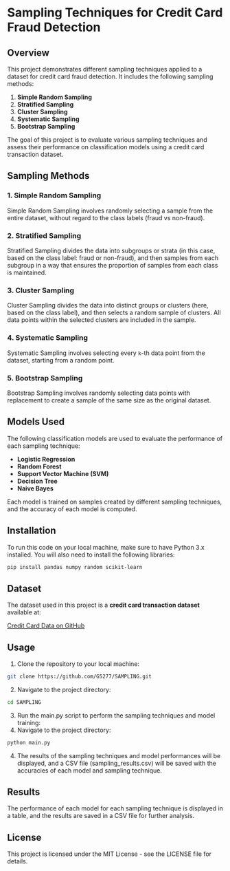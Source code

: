 # Sampling Techniques for Credit Card Fraud Detection

## Overview

This project demonstrates different sampling techniques applied to a dataset for credit card fraud detection. It includes the following sampling methods:

1. **Simple Random Sampling**
2. **Stratified Sampling**
3. **Cluster Sampling**
4. **Systematic Sampling**
5. **Bootstrap Sampling**

The goal of this project is to evaluate various sampling techniques and assess their performance on classification models using a credit card transaction dataset.

## Sampling Methods

### 1. Simple Random Sampling
Simple Random Sampling involves randomly selecting a sample from the entire dataset, without regard to the class labels (fraud vs non-fraud).

### 2. Stratified Sampling
Stratified Sampling divides the data into subgroups or strata (in this case, based on the class label: fraud or non-fraud), and then samples from each subgroup in a way that ensures the proportion of samples from each class is maintained.

### 3. Cluster Sampling
Cluster Sampling divides the data into distinct groups or clusters (here, based on the class label), and then selects a random sample of clusters. All data points within the selected clusters are included in the sample.

### 4. Systematic Sampling
Systematic Sampling involves selecting every `k`-th data point from the dataset, starting from a random point.

### 5. Bootstrap Sampling
Bootstrap Sampling involves randomly selecting data points with replacement to create a sample of the same size as the original dataset.

## Models Used

The following classification models are used to evaluate the performance of each sampling technique:

- **Logistic Regression**
- **Random Forest**
- **Support Vector Machine (SVM)**
- **Decision Tree**
- **Naive Bayes**

Each model is trained on samples created by different sampling techniques, and the accuracy of each model is computed.

## Installation

To run this code on your local machine, make sure to have Python 3.x installed. You will also need to install the following libraries:

```bash
pip install pandas numpy random scikit-learn
```

## Dataset

The dataset used in this project is a **credit card transaction dataset** available at:

[Credit Card Data on GitHub](https://raw.githubusercontent.com/AnjulaMehto/Sampling_Assignment/main/Creditcard_data.csv)

## Usage

1. Clone the repository to your local machine:

```bash
git clone https://github.com/G5277/SAMPLING.git
```

2. Navigate to the project directory:
```bash
cd SAMPLING
```

3. Run the main.py script to perform the sampling techniques and model training:
2. Navigate to the project directory:
```bash
python main.py
```

4. The results of the sampling techniques and model performances will be displayed, and a CSV file (sampling_results.csv) will be saved with the accuracies of each model and sampling technique.

## Results
The performance of each model for each sampling technique is displayed in a table, and the results are saved in a CSV file for further analysis.

## License
This project is licensed under the MIT License - see the 
LICENSE file for details.